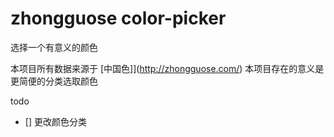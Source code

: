 # zhongguose color-picker

选择一个有意义的颜色

本项目所有数据来源于 [中国色]](http://zhongguose.com/)
本项目存在的意义是更简便的分类选取颜色

todo 
- [] 更改颜色分类